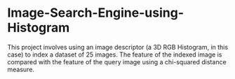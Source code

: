 # Image-Search-Engine-using-Histogram

This project involves using an image descriptor (a 3D RGB Histogram, in this case) to index a dataset of 25 images.
The feature of the indexed image is compared with the feature of the query image using a chi-squared distance measure.
